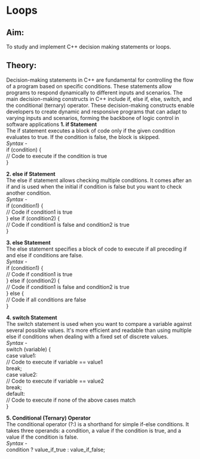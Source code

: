 # Loops
## Aim: 
To study and implement C++ decision making statements or loops.

## Theory:
Decision-making statements in C++ are fundamental for controlling the flow of a program based on specific conditions. These statements allow programs to respond dynamically to different inputs and scenarios. The main decision-making constructs in C++ include if, else if, else, switch, and the conditional (ternary) operator. These decision-making constructs enable developers to create dynamic and responsive programs that can adapt to varying inputs and scenarios, forming the backbone of logic control in software applications
**1. if Statement**
<br/>The if statement executes a block of code only if the given condition evaluates to true. If the condition is false, the block is skipped.
<br/>*Syntax -*
<br/>if (condition) {
<br/>    // Code to execute if the condition is true
<br/>}

**2. else if Statement**
<br/>The else if statement allows checking multiple conditions. It comes after an if and is used when the initial if condition is false but you want to check another condition.
<br/>*Syntax -*
<br/>if (condition1) {
<br/>    // Code if condition1 is true
<br/>} else if (condition2) {
<br/>    // Code if condition1 is false and condition2 is true
<br/>}

**3. else Statement**
<br/>The else statement specifies a block of code to execute if all preceding if and else if conditions are false.
<br/>*Syntax -*
<br/>if (condition1) {
<br/>    // Code if condition1 is true
<br/>} else if (condition2) {
<br/>    // Code if condition1 is false and condition2 is true
<br/>} else {
<br/>    // Code if all conditions are false
<br/>}

**4. switch Statement**
<br/>The switch statement is used when you want to compare a variable against several possible values. It's more efficient and readable than using multiple else if conditions when dealing with a fixed set of discrete values.
<br/>*Syntax -*
<br/>switch (variable) {
<br/>    case value1:
<br/>        // Code to execute if variable == value1
<br/>        break;
<br/>    case value2:
<br/>        // Code to execute if variable == value2
<br/>        break;
<br/>    default:
<br/>        // Code to execute if none of the above cases match
<br/>}

**5. Conditional (Ternary) Operator**
<br/>The conditional operator (?:) is a shorthand for simple if-else conditions. It takes three operands: a condition, a value if the condition is true, and a value if the condition is false.
<br/>*Syntax -*
<br/>condition ? value_if_true : value_if_false;
